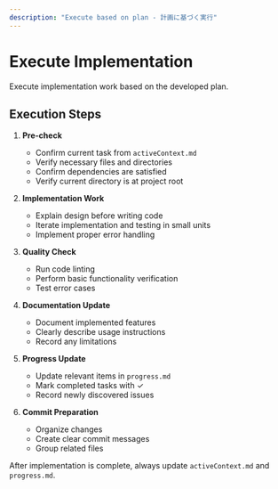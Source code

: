 ```yaml
---
description: "Execute based on plan - 計画に基づく実行"
---
```


# Execute Implementation

Execute implementation work based on the developed plan.

## Execution Steps

1. **Pre-check**
   - Confirm current task from `activeContext.md`
   - Verify necessary files and directories
   - Confirm dependencies are satisfied
   - Verify current directory is at project root

2. **Implementation Work**
   - Explain design before writing code
   - Iterate implementation and testing in small units
   - Implement proper error handling

3. **Quality Check**
   - Run code linting
   - Perform basic functionality verification
   - Test error cases

4. **Documentation Update**
   - Document implemented features
   - Clearly describe usage instructions
   - Record any limitations

5. **Progress Update**
   - Update relevant items in `progress.md`
   - Mark completed tasks with ✓
   - Record newly discovered issues

6. **Commit Preparation**
   - Organize changes
   - Create clear commit messages
   - Group related files

After implementation is complete, always update `activeContext.md` and `progress.md`.